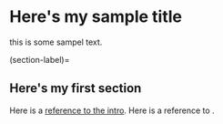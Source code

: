 # Here's my sample title

this is some sampel text.

(section-label)= 
## Here's my first section

Here is a [reference to the intro](intro.md). Here is a reference to [](section-label).